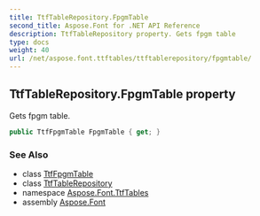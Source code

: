 ```yaml
---
title: TtfTableRepository.FpgmTable
second_title: Aspose.Font for .NET API Reference
description: TtfTableRepository property. Gets fpgm table
type: docs
weight: 40
url: /net/aspose.font.ttftables/ttftablerepository/fpgmtable/
---
```

## TtfTableRepository.FpgmTable property

Gets fpgm table.

```csharp
public TtfFpgmTable FpgmTable { get; }
```

### See Also

* class [TtfFpgmTable](../../ttffpgmtable/)
* class [TtfTableRepository](../)
* namespace [Aspose.Font.TtfTables](../../ttftablerepository/)
* assembly [Aspose.Font](../../../)


